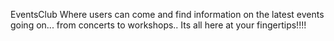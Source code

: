 EventsClub
Where users can come and find information on the latest events going on... from concerts to workshops.. Its all here at your fingertips!!!!

